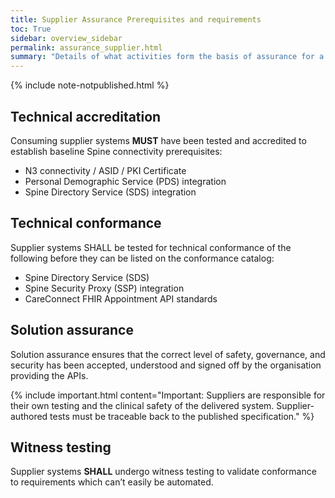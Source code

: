 ```yaml
---
title: Supplier Assurance Prerequisites and requirements
toc: True
sidebar: overview_sidebar
permalink: assurance_supplier.html
summary: "Details of what activities form the basis of assurance for a supplier involved in developing and deploying a solution"
---
```


{% include note-notpublished.html %}

## Technical accreditation 
Consuming supplier systems **MUST** have been tested and accredited to establish baseline Spine connectivity prerequisites:
* N3 connectivity / ASID / PKI Certificate 
* Personal Demographic Service (PDS) integration 
* Spine Directory Service (SDS) integration 

## Technical conformance 
Supplier systems SHALL be tested for technical conformance of the following before they can be listed on the conformance catalog:
* Spine Directory Service (SDS)
* Spine Security Proxy (SSP) integration
* CareConnect FHIR Appointment API standards

## Solution assurance 
Solution assurance ensures that the correct level of safety, governance, and security has been accepted, understood and signed off by the organisation providing the APIs. 

 {% include important.html content="Important: Suppliers are responsible for their own testing and the clinical safety of the delivered system. Supplier-authored tests must be traceable back to the published specification." %}

## Witness testing 
Supplier systems **SHALL** undergo witness testing to validate conformance to requirements which can’t easily be automated. 
